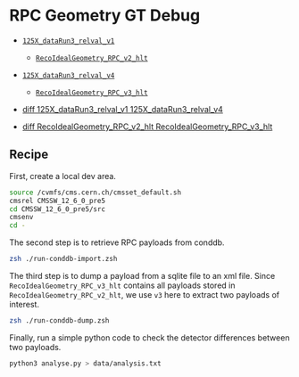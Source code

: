 # RPC Geometry GT Debug
- [`125X_dataRun3_relval_v1`](https://cms-conddb.cern.ch/cmsDbBrowser/list/Prod/gts/125X_dataRun3_relval_v1)
    - [`RecoIdealGeometry_RPC_v2_hlt`](https://cms-conddb.cern.ch/cmsDbBrowser/list/Prod/tags/RecoIdealGeometry_RPC_v2_hlt)
- [`125X_dataRun3_relval_v4`](https://cms-conddb.cern.ch/cmsDbBrowser/list/Prod/gts/125X_dataRun3_relval_v4)
    - [`RecoIdealGeometry_RPC_v3_hlt`](https://cms-conddb.cern.ch/cmsDbBrowser/list/Prod/tags/RecoIdealGeometry_RPC_v3_hlt)

- [diff 125X_dataRun3_relval_v1 125X_dataRun3_relval_v4](https://cms-conddb.cern.ch/cmsDbBrowser/diff/Prod/gts/125X_dataRun3_relval_v1/125X_dataRun3_relval_v4)
- [diff RecoIdealGeometry_RPC_v2_hlt RecoIdealGeometry_RPC_v3_hlt](https://cms-conddb.cern.ch/cmsDbBrowser/diff/Prod/tags/RecoIdealGeometry_RPC_v2_hlt/RecoIdealGeometry_RPC_v3_hlt)

## Recipe
First, create a local dev area.
```bash
source /cvmfs/cms.cern.ch/cmsset_default.sh
cmsrel CMSSW_12_6_0_pre5
cd CMSSW_12_6_0_pre5/src
cmsenv
cd -
```

The second step is to retrieve RPC payloads from conddb.
```zsh
zsh ./run-conddb-import.zsh
```

The third step is to dump a payload from a sqlite file to an xml file.
Since `RecoIdealGeometry_RPC_v3_hlt` contains all payloads stored in `RecoIdealGeometry_RPC_v2_hlt`, we use `v3` here to extract two payloads of interest.
```zsh
zsh ./run-conddb-dump.zsh
```

Finally, run a simple python code to check the detector differences between two payloads.
```zsh
python3 analyse.py > data/analysis.txt
```
